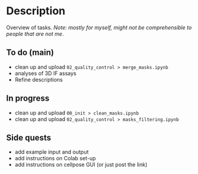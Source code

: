 # Description
Overview of tasks. *Note: mostly for myself, might not be comprehensible to people that are not me*.

## To do (main)
- clean up and upload `02_quality_control > merge_masks.ipynb`
- analyses of 3D IF assays
- Refine descriptions

## In progress
- clean up and upload `00_init > clean_masks.ipynb`
- clean up and upload `02_quality_control > masks_filtering.ipynb`

## Side quests
- add example input and output
- add instructions on Colab set-up
- add instructions on cellpose GUI (or just post the link)
